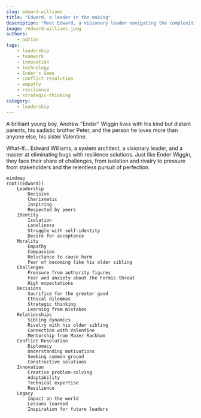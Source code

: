 ```yaml
---
slug: edward-williams
title: "Edward, a leader in the making"
description: "Meet Edward, a visionary leader navigating the complexities of leadership, empathy, and innovation in the world of technology."
image: /edward-williams.jpeg
authors:
    - adrian
tags:
    - leadership
    - teamwork
    - innovation
    - technology
    - Ender's Game
    - conflict-resolution
    - empathy
    - resilience
    - strategic-thinking
category:
    - leadership
---
```


A brilliant young boy, Andrew "Ender" Wiggin lives with his kind but distant parents, his sadistic brother Peter, and the person he loves more than anyone else, his sister Valentine.

What-If... Edward Williams, a system architect, a visionary leader, and a master at eliminating bugs with resilience solutions. Just like Ender Wiggin, they face their share of challenges, from isolation and rivalry to pressure from stakeholders and the relentless pursuit of perfection.


```mermaid
mindmap
root((Edward))
    Leadership
        Decisive
        Charismatic
        Inspiring
        Respected by peers
    Identity
        Isolation
        Loneliness
        Struggle with self-identity
        Desire for acceptance
    Morality
        Empathy
        Compassion
        Reluctance to cause harm
        Fear of becoming like his older sibling
    Challenges
        Pressure from authority figures
        Fear and anxiety about the Formic threat
        High expectations
    Decisions
        Sacrifice for the greater good
        Ethical dilemmas
        Strategic thinking
        Learning from mistakes
    Relationships
        Sibling dynamics
        Rivalry with his older sibling
        Connection with Valentine
        Mentorship from Mazer Rackham
    Conflict Resolution
        Diplomacy
        Understanding motivations
        Seeking common ground
        Constructive solutions
    Innovation
        Creative problem-solving
        Adaptability
        Technical expertise
        Resilience
    Legacy
        Impact on the world
        Lessons learned
        Inspiration for future leaders
```
